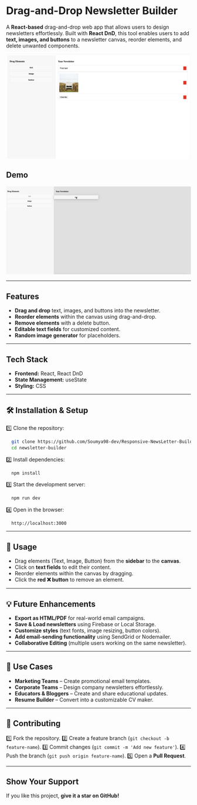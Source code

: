 # Drag-and-Drop Newsletter Builder

A **React-based** drag-and-drop web app that allows users to design newsletters effortlessly. Built with **React DnD**, this tool enables users to add **text, images, and buttons** to a newsletter canvas, reorder elements, and delete unwanted components.

![App Preview](image-1.png)

## Demo

![Drag and Drop Newsletter Demo](/demo.gif)

---

## Features

- **Drag and drop** text, images, and buttons into the newsletter.
- **Reorder elements** within the canvas using drag-and-drop.
- **Remove elements** with a delete button.
- **Editable text fields** for customized content.
- **Random image generator** for placeholders.

---

## Tech Stack

- **Frontend:** React, React DnD
- **State Management:** useState
- **Styling:** CSS

---

## 🛠️ Installation & Setup

1️⃣ Clone the repository:

```bash
  git clone https://github.com/Soumya98-dev/Responsive-NewsLetter-Builder.git
  cd newsletter-builder
```

2️⃣ Install dependencies:

```bash
  npm install
```

3️⃣ Start the development server:

```bash
  npm run dev
```

4️⃣ Open in the browser:

```
  http://localhost:3000
```

---

## 📖 Usage

- Drag elements (Text, Image, Button) from the **sidebar** to the **canvas**.
- Click on **text fields** to edit their content.
- Reorder elements within the canvas by dragging.
- Click the **red ❌ button** to remove an element.

---

## 💡 Future Enhancements

- **Export as HTML/PDF** for real-world email campaigns.
- **Save & Load newsletters** using Firebase or Local Storage.
- **Customize styles** (text fonts, image resizing, button colors).
- **Add email-sending functionality** using SendGrid or Nodemailer.
- **Collaborative Editing** (multiple users working on the same newsletter).

---

## 🎯 Use Cases

- **Marketing Teams** – Create promotional email templates.
- **Corporate Teams** – Design company newsletters effortlessly.
- **Educators & Bloggers** – Create and share educational updates.
- **Resume Builder** – Convert into a customizable CV maker.

---

## 🤝 Contributing

1️⃣ Fork the repository.
2️⃣ Create a feature branch (`git checkout -b feature-name`).
3️⃣ Commit changes (`git commit -m 'Add new feature'`).
4️⃣ Push the branch (`git push origin feature-name`).
5️⃣ Open a **Pull Request**.

---

## Show Your Support

If you like this project, **give it a star on GitHub!**
